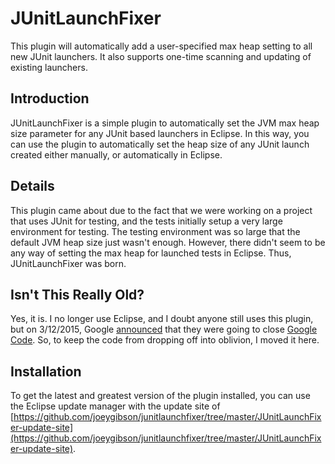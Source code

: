 # JUnitLaunchFixer

This plugin will automatically add a user-specified max heap setting to all new JUnit launchers. 
It also supports one-time scanning and updating of existing launchers.

## Introduction
JUnitLaunchFixer is a simple plugin to automatically set the JVM max heap size parameter for any 
JUnit based launchers in Eclipse. In this way, you can use the plugin to automatically set 
the heap size of any JUnit launch created either manually, or automatically in Eclipse.

## Details
This plugin came about due to the fact that we were working on a project that uses JUnit for testing, 
and the tests initially setup a very large environment for testing. The testing environment 
was so large that the default JVM heap size just wasn't enough. However, there didn't seem to be 
any way of setting the max heap for launched tests in Eclipse. Thus, JUnitLaunchFixer was born.

## Isn't This Really Old?
Yes, it is. I no longer use Eclipse, and I doubt anyone still uses this plugin, but on 3/12/2015, Google 
[announced](http://google-opensource.blogspot.com/2015/03/farewell-to-google-code.html) that they were
going to close [Google Code](https://code.google.com). So, to keep the code from dropping off into oblivion, I
moved it here. 

## Installation
To get the latest and greatest version of the plugin installed, you can use the Eclipse 
update manager with the update site of 
[https://github.com/joeygibson/junitlaunchfixer/tree/master/JUnitLaunchFixer-update-site](https://github.com/joeygibson/junitlaunchfixer/tree/master/JUnitLaunchFixer-update-site).
